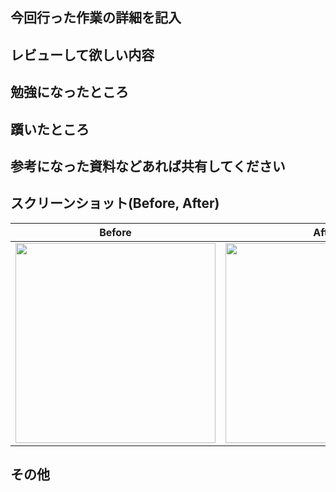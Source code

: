 
## 今回行った作業の詳細を記入

<!--具体的にどんな作業を行ったのか記入してください -->

## レビューして欲しい内容

<!-- 特にレビューして欲しいところがあれば記入してください -->

## 勉強になったところ

<!-- 今回の作業で勉強になったことを記入してください -->

## 躓いたところ

<!-- 今回の作業でわからなかったこと、躓いたところがあれば記入してください -->

## 参考になった資料などあれば共有してください

<!-- 今回の作業で調べて参考にした資料や記事等あればURLを貼ってみんなに共有しましょう!! -->

## スクリーンショット(Before, After)

<!-- もし画像などあれば貼ってみてください-->

Before | After
------------- | -------------
<img src="" width="320"> | <img src="" width="320">

## その他
<!-- 上記以外でも共有したいことがあればこちらに記入してください -->

